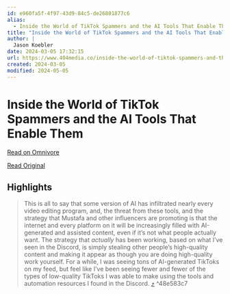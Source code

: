 ```yaml
---
id: e960fa5f-4f97-43d9-84c5-de26801877c6
alias:
  - Inside the World of TikTok Spammers and the AI Tools That Enable Them
title: "Inside the World of TikTok Spammers and the AI Tools That Enable Them"
author: |
  Jason Koebler
date: 2024-03-05 17:32:15
url: https://www.404media.co/inside-the-world-of-tiktok-spammers-and-the-ai-tools-that-enable-them/
created: 2024-03-05
modified: 2024-05-05
---
```


# Inside the World of TikTok Spammers and the AI Tools That Enable Them

[Read on Omnivore](https://omnivore.app/me/inside-the-world-of-tik-tok-spammers-and-the-ai-tools-that-enabl-18e0fac53d6)

[Read Original](https://www.404media.co/inside-the-world-of-tiktok-spammers-and-the-ai-tools-that-enable-them/)

## Highlights

> This is all to say that some version of AI has infiltrated nearly every video editing program, and, the threat from these tools, and the strategy that Mustafa and other influencers are promoting is that the internet and every platform on it will be increasingly filled with AI-generated and assisted content, even if it’s not what people actually want. The strategy that _actually_ has been working, based on what I’ve seen in the Discord, is simply stealing other people’s high-quality content and making it appear as though you are doing high-quality work yourself. For a while, I was seeing tons of AI-generated TikToks on my feed, but feel like I’ve been seeing fewer and fewer of the types of low-quality TikToks I was able to make using the tools and automation resources I found in the Discord. [⤴️](https://omnivore.app/me/inside-the-world-of-tik-tok-spammers-and-the-ai-tools-that-enabl-18e0fac53d6#48e583c7-b774-4fed-b4f9-7ae4acfbecec)  ^48e583c7


